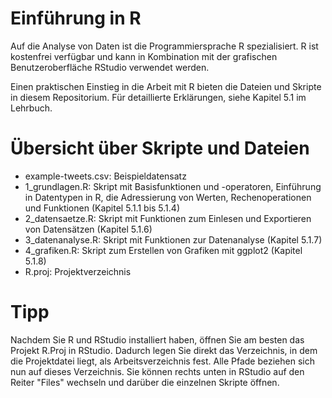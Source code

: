 # Einführung in R

Auf die Analyse von Daten ist die Programmiersprache R spezialisiert. R ist kostenfrei verfügbar und kann 
in Kombination mit der grafischen Benutzeroberfläche RStudio verwendet werden. 

Einen praktischen Einstieg in die Arbeit mit R bieten die Dateien und Skripte in diesem Repositorium. Für detaillierte Erklärungen, siehe Kapitel 5.1 im Lehrbuch. 

# Übersicht über Skripte und Dateien
- example-tweets.csv: Beispieldatensatz
- 1_grundlagen.R: Skript mit Basisfunktionen und -operatoren, Einführung in Datentypen in R, die Adressierung von Werten, Rechenoperationen und Funktionen (Kapitel 5.1.1 bis 5.1.4)
- 2_datensaetze.R: Skript mit Funktionen zum Einlesen und Exportieren von Datensätzen (Kapitel 5.1.6)
- 3_datenanalyse.R: Skript mit Funktionen zur Datenanalyse (Kapitel 5.1.7)
- 4_grafiken.R: Skript zum Erstellen von Grafiken mit ggplot2 (Kapitel 5.1.8)
- R.proj: Projektverzeichnis

# Tipp
Nachdem Sie R und RStudio installiert haben, öffnen Sie am besten das Projekt R.Proj in RStudio. Dadurch legen Sie direkt das 
Verzeichnis, in dem die Projektdatei liegt, als Arbeitsverzeichnis fest. Alle Pfade beziehen sich nun auf dieses Verzeichnis. 
Sie können rechts unten in RStudio auf den Reiter "Files" wechseln und darüber die einzelnen Skripte öffnen. 
